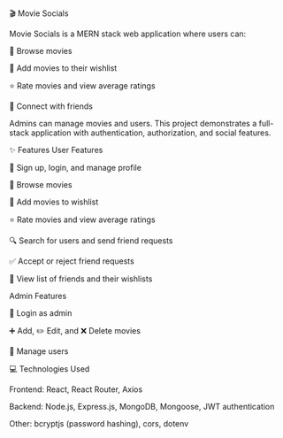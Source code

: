 🎬 Movie Socials

Movie Socials is a MERN stack web application where users can:

🍿 Browse movies

💖 Add movies to their wishlist

⭐ Rate movies and view average ratings

👥 Connect with friends

Admins can manage movies and users. This project demonstrates a full-stack application with authentication, authorization, and social features.

✨ Features
User Features

📝 Sign up, login, and manage profile

🍿 Browse movies

💖 Add movies to wishlist

⭐ Rate movies and view average ratings

🔍 Search for users and send friend requests

✅ Accept or reject friend requests

👥 View list of friends and their wishlists

Admin Features

🔑 Login as admin

➕ Add, ✏️ Edit, and ❌ Delete movies

👤 Manage users

💻 Technologies Used

Frontend: React, React Router, Axios

Backend: Node.js, Express.js, MongoDB, Mongoose, JWT authentication

Other: bcryptjs (password hashing), cors, dotenv
